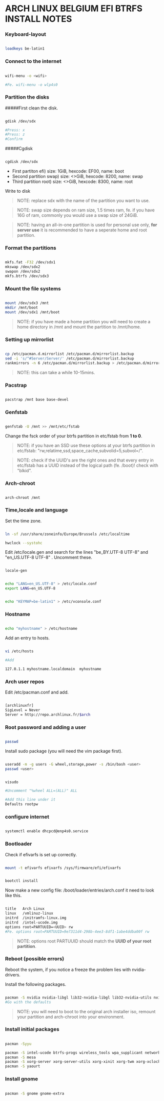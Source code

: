 # ARCH LINUX BELGIUM EFI BTRFS INSTALL NOTES

### Keyboard-layout

```bash

loadkeys be-latin1

```

### Connect to the internet

```bash

wifi-menu -o <wifi>

#Fe. wifi-menu -o wlp4s0

```

### Partition the disks

#####First clean the disk.

```bash

gdisk /dev/sdx

#Press: x
#Press: z
#Confirm

```

#####Cgdisk

```bash

cgdisk /dev/sdx

```

- First partiton efi) size: 1GiB, hexcode: EF00, name: boot
- Second partition swap) size: <>GiB, hexcode: 8200, name: swap 
- Third partition root) size: <>GiB, hexcode: 8300, name: root


Write to disk

> NOTE: replace sdx with the name of the partition you want to use.

> NOTE: swap size depends on ram size, 1.5 times ram, fe. if you have 16G of ram, commonly you would use a swap size of 24GiB.

> NOTE: having an all-in-one partition is used for personal use only, **for server use** it is recommended to have a seperate home and root partition.


### Format the partitions

```bash

mkfs.fat -F32 /dev/sdx1
mkswap /dev/sdx2
swapon /dev/sdx2
mkfs.btrfs /dev/sdx3

```

### Mount the file systems

```bash

mount /dev/sdx3 /mnt
mkdir /mnt/boot
mount /dev/sdx1 /mnt/boot

```

> NOTE: if you have made a home partition you will need to create a home directory in /mnt and mount the partition to /mnt/home.

### Setting up mirrorlist

```bash

cp /etc/pacman.d.mirrorlist /etc/pacman.d/mirrorlist.backup
sed -i 's/^#Server/Server/' /etc/pacman.d/mirrorlist.backup
rankmirrors -n 6 /etc/pacman.d/mirrorlist.backup > /etc/pacman.d/mirrorlist

```

> NOTE: this can take a while 10-15mins.

### Pacstrap

```bash

pacstrap /mnt base base-devel

```

### Genfstab

```bash

genfstab -U /mnt >> /mnt/etc/fstab

```

Change the fsck order of your btrfs partition in etc/fstab from **1 to 0**. 

> NOTE: if you have an SSD use these options at your btrfs partition in etc/fstab: "rw,relatime,ssd,space_cache,subvolid=5,subvol=/".

> NOTE: check if the UUID's are the right ones and that every entry in etc/fstab has a UUID instead of the logical path (fe. /boot)! check with "blkid".


### Arch-chroot

```

arch-chroot /mnt

```

### Time,locale and language

Set the time zone.

```bash

ln -sf /usr/share/zoneinfo/Europe/Brussels /etc/localtime

hwclock --systohc

```

Edit /etc/locale.gen and search for the lines "be_BY.UTF-8 UTF-8" and "en_US.UTF-8 UTF-8" . Uncomment these.

```bash

locale-gen

```

```bash

echo "LANG=en_US.UTF-8" > /etc/locale.conf
export LANG=en_US.UTF-8

```

```bash

echo "KEYMAP=be-latin1" > /etc/vconsole.conf

```

### Hostname

```bash

echo "myhostname" > /etc/hostname

```

Add an entry to hosts.

```bash

vi /etc/hosts

#Add

127.0.1.1 myhostname.localdomain  myhostname

```

### Arch user repos

Edit /etc/pacman.conf and add.

```bash

[archlinuxfr]
SigLevel = Never
Server = http://repo.archlinux.fr/$arch

```

### Root password and adding a user

```bash

passwd

```

Install sudo package (you will need the vim package first).

```bash

useradd -m -g users -G wheel,storage,power -s /bin/bash <user>
passwd <user>

```

```bash

visudo

#Uncomment "%wheel ALL=(ALL)" ALL

#Add this line under it
Defaults rootpw

```

### configure internet

```bash

systemctl enable dhcpcd@enp4s0.service

```

### Bootloader

Check if efivarfs is set up correctly.

```bash

mount -t efivarfs efivarfs /sys/firmware/efi/efivarfs

```

```bash

bootctl install

```

Now make a new config file: /boot/loader/entries/arch.conf it need to look like this.

```bash

title   Arch Linux
linux   /vmlinuz-linux
initrd  /initramfs-linux.img
initrd  /intel-ucode.img
options root=PARTUUID=<UUID> rw
#Fe. options root=PARTUUID=9e7311d4-298b-4ee3-8df1-1abe4ddba00f rw

```

> NOTE: options root PARTUUID should match the **UUID of your root partition**.

### Reboot (possible errors)

Reboot the system, if you notice a freeze the problem lies with nvidia-drivers.

Install the following packages.

```bash

pacman -S nvidia nvidia-libgl lib32-nvidia-libgl lib32-nvidia-utils nvidia-utils
#Go with the defaults

```

> NOTE: you will need to boot to the original arch installer iso, remount your partition and arch-chroot into your environment.


### Install initial packages

```bash

pacman -Syyu

pacman -S intel-ucode btrfs-progs wireless_tools wpa_supplicant networkmanager network-manager-applet 
pacman -S mesa 
pacman -S xorg-server xorg-server-utils xorg-xinit xorg-twm xorg-xclock xterm
pacman -S yaourt

```

### Install gnome

```bash

pacman -S gnome gnome-extra


```


